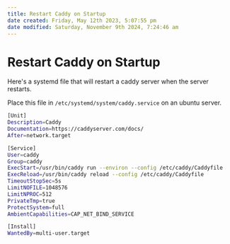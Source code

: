 ```yaml
---
title: Restart Caddy on Startup
date created: Friday, May 12th 2023, 5:07:55 pm
date modified: Saturday, November 9th 2024, 7:24:46 am
---
```


# Restart Caddy on Startup

Here\'s a systemd file that will restart a caddy server when the server
restarts.

Place this file in `/etc/systemd/system/caddy.service` on an ubuntu
server.

```sh
[Unit]
Description=Caddy
Documentation=https://caddyserver.com/docs/
After=network.target

[Service]
User=caddy
Group=caddy
ExecStart=/usr/bin/caddy run --environ --config /etc/caddy/Caddyfile
ExecReload=/usr/bin/caddy reload --config /etc/caddy/Caddyfile
TimeoutStopSec=5s
LimitNOFILE=1048576
LimitNPROC=512
PrivateTmp=true
ProtectSystem=full
AmbientCapabilities=CAP_NET_BIND_SERVICE

[Install]
WantedBy=multi-user.target
```
